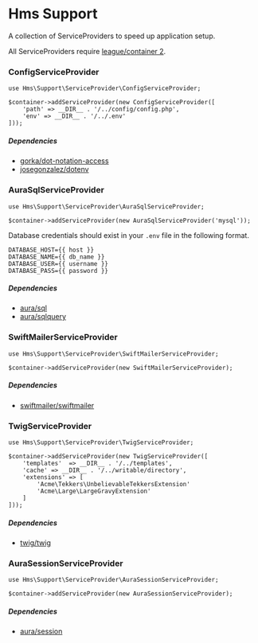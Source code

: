 # Hms Support

A collection of ServiceProviders to speed up application setup.

All ServiceProviders require [league/container 2](https://packagist.org/packages/league/container#2.0.3).

### ConfigServiceProvider

```
use Hms\Support\ServiceProvider\ConfigServiceProvider;

$container->addServiceProvider(new ConfigServiceProvider([
    'path' => __DIR__ . '/../config/config.php',
    'env' => __DIR__ . '/../.env'
]));
```

##### Dependencies

* [gorka/dot-notation-access](https://packagist.org/packages/gorka/dot-notation-access)
* [josegonzalez/dotenv](https://packagist.org/packages/josegonzalez/dotenv)

### AuraSqlServiceProvider

```
use Hms\Support\ServiceProvider\AuraSqlServiceProvider;

$container->addServiceProvider(new AuraSqlServiceProvider('mysql'));
```

Database credentials should exist in your `.env` file in the following format.

```
DATABASE_HOST={{ host }}
DATABASE_NAME={{ db_name }}
DATABASE_USER={{ username }}
DATABASE_PASS={{ password }}
```

##### Dependencies

* [aura/sql](https://packagist.org/packages/aura/sql)
* [aura/sqlquery](https://packagist.org/packages/aura/sqlquery)

### SwiftMailerServiceProvider

```
use Hms\Support\ServiceProvider\SwiftMailerServiceProvider;

$container->addServiceProvider(new SwiftMailerServiceProvider);
```

##### Dependencies

* [swiftmailer/swiftmailer](https://packagist.org/packages/swiftmailer/swiftmailer)


### TwigServiceProvider

```
use Hms\Support\ServiceProvider\TwigServiceProvider;

$container->addServiceProvider(new TwigServiceProvider([
    'templates'  => __DIR__ . '/../templates',
    'cache' => __DIR__ . '/../writable/directory',
    'extensions' => [
        'Acme\Tekkers\UnbelievableTekkersExtension'
        'Acme\Large\LargeGravyExtension'
    ]
]));
```

##### Dependencies

* [twig/twig](https://packagist.org/packages/twig/twig)

### AuraSessionServiceProvider

```
use Hms\Support\ServiceProvider\AuraSessionServiceProvider;

$container->addServiceProvider(new AuraSessionServiceProvider);
```

##### Dependencies

* [aura/session](https://packagist.org/packages/aura/session)
